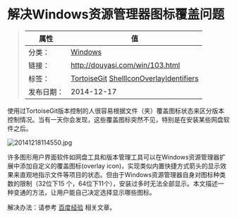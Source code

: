 # 解决Windows资源管理器图标覆盖问题

>|  属性  |  值  |
>| ----- | ----- |
>| 分类： | [Windows](http://douyasi.com/category/win/) |
>| 链接： | http://douyasi.com/win/103.html |
>| 标签： | [TortoiseGit](http://douyasi.com/tag/TortoiseGit) [ShellIconOverlayIdentifiers](http://douyasi.com/tag/ShellIconOverlayIdentifiers)  |
>| 发布日期： | 2014-12-17 |

使用过TortoiseGit版本控制的人很容易根据文件（夹）覆盖图标状态来区分版本控制情况。当有一天你会发现，这些覆盖图标突然不见，特别是在安装某些网盘软件之后。

![20141218114550.jpg][1]

许多图形用户界面软件如网盘工具和版本管理工具可以在Windows资源管理器扩展中添加自定义的覆盖图标(overlay icon)，实现类似内置快捷方式箭头的显示效果来直观地指示文件等项目的状态。但由于Windows资源管理器自身对图标种类数的限制（32位下15 个，64位下11个），安装过多时无法全部显示。本文描述一种变通的方法，让用户能自己决定选择显示哪些图标。



解决办法：请参考 [百度经验](http://jingyan.baidu.com/article/219f4bf72438b3de452d3869.html) 相关文章。

  [1]: http://douyasi.com/usr/uploads/2014/12/821417845.jpg